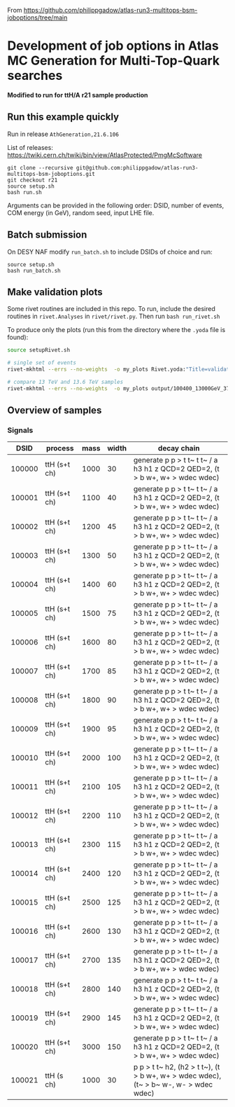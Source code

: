 From https://github.com/philippgadow/atlas-run3-multitops-bsm-joboptions/tree/main

# Development of job options in Atlas MC Generation for Multi-Top-Quark searches

**Modified to run for ttH/A r21 sample production**

## Run this example quickly
Run in release `AthGeneration,21.6.106`

List of releases: https://twiki.cern.ch/twiki/bin/view/AtlasProtected/PmgMcSoftware

```
git clone --recursive git@github.com:philippgadow/atlas-run3-multitops-bsm-joboptions.git
git checkout r21
source setup.sh
bash run.sh
```
Arguments can be provided in the following order: DSID, number of events, COM energy (in GeV), random seed, input LHE file. 

## Batch submission
On DESY NAF modify `run_batch.sh` to include DSIDs of choice and run:

```
source setup.sh
bash run_batch.sh
```


## Make validation plots

Some rivet routines are included in this repo. To run, include the desired routines in `rivet.Analyses` in `rivet/rivet.py`. Then run
```bash run_rivet.sh```

To produce only the plots (run this from the directory where the `.yoda` file is found): 

```bash
source setupRivet.sh

# single set of events
rivet-mkhtml --errs --no-weights  -o my_plots Rivet.yoda:"Title=validation plots"

# compare 13 TeV and 13.6 TeV samples
rivet-mkhtml --errs --no-weights  -o my_plots output/100400_13000GeV_372777/Rivet.yoda:"Title=sqrt(s)=13TeV" output/100400_13600GeV_126313/Rivet.yoda:"Title=sqrt(s)=13.6TeV"
```

## Overview of samples

### Signals

| DSID   | process      | mass | width | decay chain                        |
| ------ | ------------ | ---- | ----- | ---------------------------------- |
| 100000 | ttH (s+t ch) | 1000 | 30  | generate p p > t t~ t t~ / a h3 h1 z QCD=2 QED=2, (t > b w+, w+ > wdec wdec) |
| 100001 | ttH (s+t ch) | 1100 | 40  | generate p p > t t~ t t~ / a h3 h1 z QCD=2 QED=2, (t > b w+, w+ > wdec wdec) |
| 100002 | ttH (s+t ch) | 1200 | 45  | generate p p > t t~ t t~ / a h3 h1 z QCD=2 QED=2, (t > b w+, w+ > wdec wdec) |
| 100003 | ttH (s+t ch) | 1300 | 50  | generate p p > t t~ t t~ / a h3 h1 z QCD=2 QED=2, (t > b w+, w+ > wdec wdec) |
| 100004 | ttH (s+t ch) | 1400 | 60  | generate p p > t t~ t t~ / a h3 h1 z QCD=2 QED=2, (t > b w+, w+ > wdec wdec) |
| 100005 | ttH (s+t ch) | 1500 | 75  | generate p p > t t~ t t~ / a h3 h1 z QCD=2 QED=2, (t > b w+, w+ > wdec wdec) |
| 100006 | ttH (s+t ch) | 1600 | 80  | generate p p > t t~ t t~ / a h3 h1 z QCD=2 QED=2, (t > b w+, w+ > wdec wdec) |
| 100007 | ttH (s+t ch) | 1700 | 85  | generate p p > t t~ t t~ / a h3 h1 z QCD=2 QED=2, (t > b w+, w+ > wdec wdec) |
| 100008 | ttH (s+t ch) | 1800 | 90  | generate p p > t t~ t t~ / a h3 h1 z QCD=2 QED=2, (t > b w+, w+ > wdec wdec) |
| 100009 | ttH (s+t ch) | 1900 | 95  | generate p p > t t~ t t~ / a h3 h1 z QCD=2 QED=2, (t > b w+, w+ > wdec wdec) |
| 100010 | ttH (s+t ch) | 2000 | 100 | generate p p > t t~ t t~ / a h3 h1 z QCD=2 QED=2, (t > b w+, w+ > wdec wdec) |
| 100011 | ttH (s+t ch) | 2100 | 105 | generate p p > t t~ t t~ / a h3 h1 z QCD=2 QED=2, (t > b w+, w+ > wdec wdec) |
| 100012 | ttH (s+t ch) | 2200 | 110 | generate p p > t t~ t t~ / a h3 h1 z QCD=2 QED=2, (t > b w+, w+ > wdec wdec) |
| 100013 | ttH (s+t ch) | 2300 | 115 | generate p p > t t~ t t~ / a h3 h1 z QCD=2 QED=2, (t > b w+, w+ > wdec wdec) |
| 100014 | ttH (s+t ch) | 2400 | 120 | generate p p > t t~ t t~ / a h3 h1 z QCD=2 QED=2, (t > b w+, w+ > wdec wdec) |
| 100015 | ttH (s+t ch) | 2500 | 125 | generate p p > t t~ t t~ / a h3 h1 z QCD=2 QED=2, (t > b w+, w+ > wdec wdec) |
| 100016 | ttH (s+t ch) | 2600 | 130 | generate p p > t t~ t t~ / a h3 h1 z QCD=2 QED=2, (t > b w+, w+ > wdec wdec) |
| 100017 | ttH (s+t ch) | 2700 | 135 | generate p p > t t~ t t~ / a h3 h1 z QCD=2 QED=2, (t > b w+, w+ > wdec wdec) |
| 100018 | ttH (s+t ch) | 2800 | 140 | generate p p > t t~ t t~ / a h3 h1 z QCD=2 QED=2, (t > b w+, w+ > wdec wdec) |
| 100019 | ttH (s+t ch) | 2900 | 145 | generate p p > t t~ t t~ / a h3 h1 z QCD=2 QED=2, (t > b w+, w+ > wdec wdec) |
| 100020 | ttH (s+t ch) | 3000 | 150 | generate p p > t t~ t t~ / a h3 h1 z QCD=2 QED=2, (t > b w+, w+ > wdec wdec) |
| 100021 | ttH (s ch)   | 1000 | 30  | p p > t t~ h2, (h2 > t t~), (t > b w+, w+ > wdec wdec), (t~ > b~ w-, w- > wdec wdec)|
